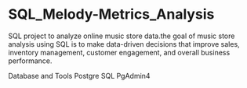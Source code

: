 # SQL_Melody-Metrics_Analysis

SQL project to analyze online music store data.the goal of music store analysis using SQL is to make data-driven decisions that improve sales, inventory management, customer engagement, and overall business performance.


Database and Tools
Postgre SQL
PgAdmin4


